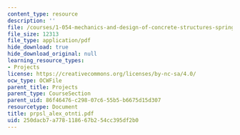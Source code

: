 ```yaml
---
content_type: resource
description: ''
file: /courses/1-054-mechanics-and-design-of-concrete-structures-spring-2004/250dacb7a778118667b254cc395df2b0_prpsl_alex_otnti.pdf
file_size: 12313
file_type: application/pdf
hide_download: true
hide_download_original: null
learning_resource_types:
- Projects
license: https://creativecommons.org/licenses/by-nc-sa/4.0/
ocw_type: OCWFile
parent_title: Projects
parent_type: CourseSection
parent_uid: 86f46476-c298-07c6-55b5-b6675d15d307
resourcetype: Document
title: prpsl_alex_otnti.pdf
uid: 250dacb7-a778-1186-67b2-54cc395df2b0
---
```

